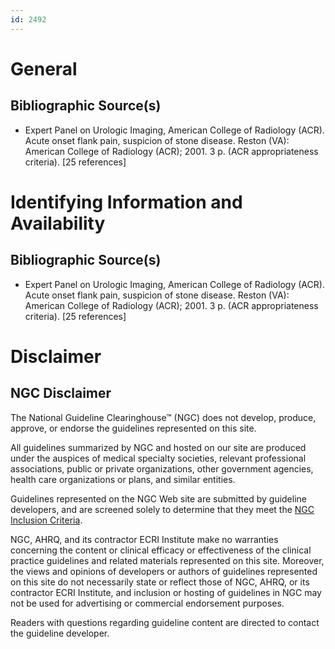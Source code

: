 ```yaml
---
id: 2492
---
```


# General

## Bibliographic Source(s)

- Expert Panel on Urologic Imaging, American College of Radiology (ACR). Acute onset flank pain, suspicion of stone disease. Reston (VA): American College of Radiology (ACR); 2001. 3 p. (ACR appropriateness criteria). [25 references]

# Identifying Information and Availability

## Bibliographic Source(s)

- Expert Panel on Urologic Imaging, American College of Radiology (ACR). Acute onset flank pain, suspicion of stone disease. Reston (VA): American College of Radiology (ACR); 2001. 3 p. (ACR appropriateness criteria). [25 references]

# Disclaimer

## NGC Disclaimer

The National Guideline Clearinghouse™ (NGC) does not develop, produce, approve, or endorse the guidelines represented on this site.

All guidelines summarized by NGC and hosted on our site are produced under the auspices of medical specialty societies, relevant professional associations, public or private organizations, other government agencies, health care organizations or plans, and similar entities.

Guidelines represented on the NGC Web site are submitted by guideline developers, and are screened solely to determine that they meet the [NGC Inclusion Criteria](/help-and-about/summaries/inclusion-criteria).

NGC, AHRQ, and its contractor ECRI Institute make no warranties concerning the content or clinical efficacy or effectiveness of the clinical practice guidelines and related materials represented on this site. Moreover, the views and opinions of developers or authors of guidelines represented on this site do not necessarily state or reflect those of NGC, AHRQ, or its contractor ECRI Institute, and inclusion or hosting of guidelines in NGC may not be used for advertising or commercial endorsement purposes.

Readers with questions regarding guideline content are directed to contact the guideline developer.

